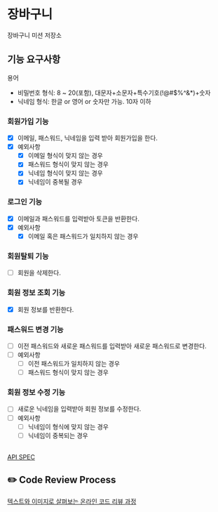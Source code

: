 # 장바구니

장바구니 미션 저장소

## 기능 요구사항

용어

* 비밀번호 형식: 8 ~ 20(포함), 대문자+소문자+특수기호(!@#$%^&*)+숫자
* 닉네임 형식: 한글 or 영어 or 숫자만 가능. 10자 이하

### 회원가입 기능

- [x] 이메일, 패스워드, 닉네임을 입력 받아 회원가입을 한다.
- [x] 예외사항
    - [x] 이메일 형식이 맞지 않는 경우
    - [x] 패스워드 형식이 맞지 않는 경우
    - [x] 닉네임 형식이 맞지 않는 경우
    - [x] 닉네임이 중복될 경우

### 로그인 기능 
- [x] 이메일과 패스워드를 입력받아 토큰을 반환한다.
- [x] 예외사항
  - [x] 이메일 혹은 패스워드가 일치하지 않는 경우

### 회원탈퇴 기능
- [ ] 회원을 삭제한다.

### 회원 정보 조회 기능
- [x] 회원 정보를 반환한다.

### 패스워드 변경 기능
- [ ] 이전 패스워드와 새로운 패스워드를 입력받아 새로운 패스워드로 변경한다.
- [ ] 예외사항
  - [ ] 이전 패스워드가 일치하지 않는 경우
  - [ ] 패스워드 형식이 맞지 않는 경우

### 회원 정보 수정 기능
- [ ] 새로운 닉네임을 입력받아 회원 정보를 수정한다.
- [ ] 예외사항
  - [ ] 닉네임이 형식에 맞지 않는 경우
  - [ ] 닉네임이 중복되는 경우

\
[API SPEC](https://www.notion.so/awesomeo184/API-SPEC-50fd99cc2ca9486ca5b83ed1958b6a6f)

## ✏️ Code Review Process

[텍스트와 이미지로 살펴보는 온라인 코드 리뷰 과정](https://github.com/next-step/nextstep-docs/tree/master/codereview)
